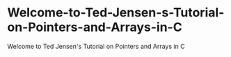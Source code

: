 # Welcome-to-Ted-Jensen-s-Tutorial-on-Pointers-and-Arrays-in-C
Welcome to Ted Jensen's Tutorial on  Pointers and Arrays in C
